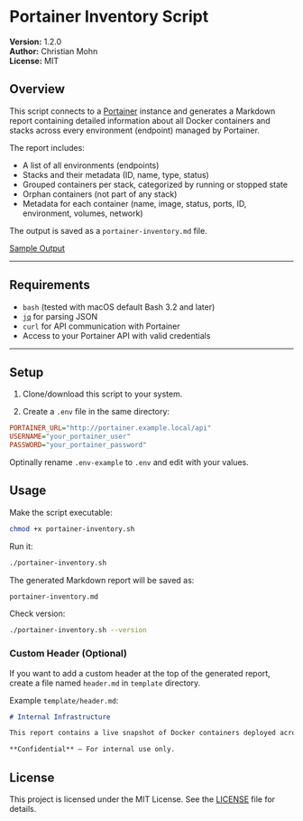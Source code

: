 # Portainer Inventory Script

**Version:** 1.2.0  
**Author:** Christian Mohn  
**License:** MIT

## Overview

This script connects to a [Portainer](https://www.portainer.io/) instance and generates a Markdown report containing detailed information about all Docker containers and stacks across every environment (endpoint) managed by Portainer.

The report includes:

- A list of all environments (endpoints)
- Stacks and their metadata (ID, name, type, status)
- Grouped containers per stack, categorized by running or stopped state
- Orphan containers (not part of any stack)
- Metadata for each container (name, image, status, ports, ID, environment, volumes, network)

The output is saved as a `portainer-inventory.md` file. 

[Sample Output](/sample-output.md)

---

## Requirements

- `bash` (tested with macOS default Bash 3.2 and later)
- [`jq`](https://stedolan.github.io/jq/) for parsing JSON
- `curl` for API communication with Portainer
- Access to your Portainer API with valid credentials

---

## Setup

1. Clone/download this script to your system.

2. Create a `.env` file in the same directory:

```ini
PORTAINER_URL="http://portainer.example.local/api"
USERNAME="your_portainer_user"
PASSWORD="your_portainer_password"
```

Optinally rename `.env-example` to `.env` and edit with your values.

## Usage

Make the script executable:

``` bash
chmod +x portainer-inventory.sh
```

Run it:

``` bash
./portainer-inventory.sh
```

The generated Markdown report will be saved as:

``` bash
portainer-inventory.md
```

Check version:

``` bash
./portainer-inventory.sh --version
```

### Custom Header (Optional)

If you want to add a custom header at the top of the generated report, create a file named `header.md` in `template` directory.

Example `template/header.md`:

``` markdown
# Internal Infrastructure

This report contains a live snapshot of Docker containers deployed across all environments managed by Portainer.

**Confidential** – For internal use only.
```

## License

This project is licensed under the MIT License. See the [LICENSE](/LICENSE) file for details.
